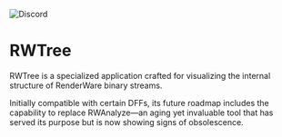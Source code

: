 ![Discord](https://img.shields.io/discord/1199799302780883087?style=for-the-badge&label=DISCORD&color=%235865F2)
# RWTree

RWTree is a specialized application crafted for visualizing the internal structure of RenderWare binary streams.

Initially compatible with certain DFFs, its future roadmap includes the capability to replace RWAnalyze—an aging yet invaluable tool that has served its purpose but is now showing signs of obsolescence.
